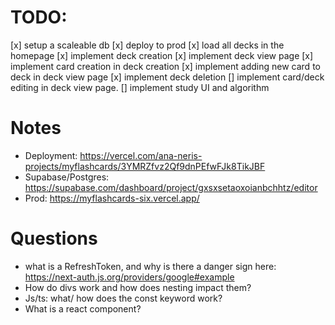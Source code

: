# TODO:
[x] setup a scaleable db
[x] deploy to prod
[x] load all decks in the homepage
[x] implement deck creation
[x] implement deck view page
[x] implement card creation in deck creation
[x] implement adding new card to deck in deck view page
[x] implement deck deletion
[] implement card/deck editing in deck view page.
[] implement study UI and algorithm


# Notes
- Deployment: https://vercel.com/ana-neris-projects/myflashcards/3YMRZfvz2Qf9dnPEfwFJk8TikJBF   
- Supabase/Postgres: https://supabase.com/dashboard/project/gxsxsetaoxoianbchhtz/editor
- Prod: https://myflashcards-six.vercel.app/

# Questions
- what is a RefreshToken, and why is there a danger sign here: https://next-auth.js.org/providers/google#example
- How do divs work and how does nesting impact them?
- Js/ts: what/ how does the const keyword work?
- What is a react component?
